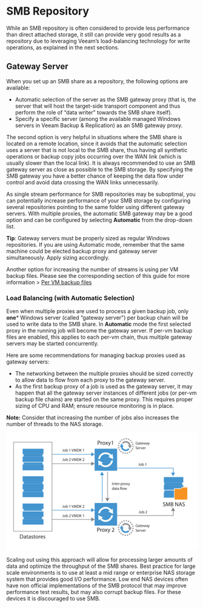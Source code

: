 <!--- This was last Changed 03-05-17 by PS --->

# SMB Repository

While an SMB repository is often considered to provide less performance than direct attached storage, it still can provide very good results as a repository due to leveraging Veeam’s load-balancing technology for write operations, as explained in the next sections.

## Gateway Server

When you set up an SMB share as a repository, the following options are available:

* Automatic selection of the server as the SMB gateway proxy (that is, the server that will host the target-side transport component and thus perform the role of “data writer” towards the SMB share itself).
* Specify a specific server (among the available managed Windows servers in Veeam Backup & Replication) as an SMB gateway proxy.

The second option is very helpful in situations where the SMB share is located on a remote location, since it avoids that the automatic selection uses a server that is not local to the SMB share, thus having all synthetic operations or backup copy jobs occurring over the WAN link (which is usually slower than the local link). It is always recommended to use an SMB gateway server as close as possible to the SMB storage. By specifying the SMB gateway you have a better chance of keeping the data flow under control and avoid data crossing the WAN links unnecessarily.

As single stream performance for SMB repositories may be suboptimal, 
you can potentially increase performance of your SMB storage by configuring
several repositories pointing to the same folder using different gateway servers.
With multiple proxies, the automatic SMB gateway may be a good option and can
be configured by selecting **Automatic** from the drop-down list.

**Tip**: Gateway servers must be properly sized as regular Windows repositories.
If you are using Automatic mode, remember that the same machine could be elected
backup proxy and gateway server simultaneously. Apply sizing accordingly.

Another option for increasing the number of streams is using per VM backup
files. Please see the corresponding section of this guide for more information >
[Per VM backup files](./repository_planning_pervm.md)

### Load Balancing (with Automatic Selection)

Even when multiple proxies are used to process a given backup job, only **one*** Windows server (called “gateway server") per backup chain will be used to write data to the SMB share. In **Automatic** mode the first selected proxy in the running job will become the gateway server. If per-vm backup files are enabled, this applies to each per-vm chain, thus multiple gateway servers may be started concurrently.

Here are some recommendations for managing backup proxies used as gateway servers:

* The networking between the multiple proxies should be sized correctly to allow data to flow from each proxy to the gateway server.
* As the first backup proxy of a job is used as the gateway server, it may happen that all the gateway server instances of different jobs (or per-vm backup file chains) are started on the same proxy. This requires proper sizing of CPU and RAM; ensure resource monitoring is in place.

**Note:** Consider that increasing the number of jobs also increases the number of threads to the NAS storage.

![](../media/image12.png)

Scaling out using this approach will allow for processing larger amounts of data and optimize the throughput of the SMB shares. Best practice for large scale environments is to use at least a mid range or enterprise NAS storage system that provides good I/O performance. Low end NAS devices often have non official implementations of the SMB protocol that may improve performance test results, but may also corrupt backup files. For these devices it is discouraged to use SMB.

